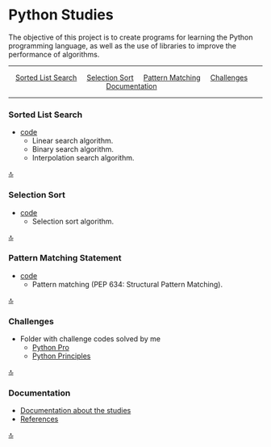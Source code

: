 # Python Studies

The objective of this project is to create programs for learning the Python
programming language, as well as the use of libraries to improve the
performance of algorithms.

---

<p align="center">
<a href="#sorted-list-search">Sorted List Search</a>&nbsp;&nbsp;&nbsp;&nbsp;
<a href="#selection-sort">Selection Sort</a>&nbsp;&nbsp;&nbsp;&nbsp;
<a href="#pattern-matching-statement">Pattern Matching</a>&nbsp;&nbsp;&nbsp;&nbsp;
<a href="#challenges">Challenges</a>&nbsp;&nbsp;&nbsp;&nbsp;
<a href="#documentation">Documentation</a>&nbsp;&nbsp;&nbsp;&nbsp;
</p>

---

### Sorted List Search

* [code](src/sorted_list_search.py)
    * Linear search algorithm.
    * Binary search algorithm.
    * Interpolation search algorithm.

[🔝](#python-studies)

### Selection Sort

* [code](src/selection_sort.py)
    * Selection sort algorithm.

[🔝](#python-studies)

### Pattern Matching Statement
* [code](src/pattern_matching.py)
    * Pattern matching (PEP 634: Structural Pattern Matching).

[🔝](#python-studies)

### Challenges

* Folder with challenge codes solved by me
    * [Python Pro](src/challenges/python_pro)
    * [Python Principles](src/challenges/python_principles)

[🔝](#python-studies)

### Documentation

* [Documentation about the studies](docs/index.md)
* [References](docs/references.md)

[🔝](#python-studies)